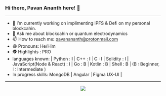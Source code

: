 ### Hi there, Pavan Ananth here! 👋

-----------------------------------------------------------------------------------------------------------------------------------------------------------------------------------

- 🔭 I’m currently working on implimenting IPFS & Defi on my personal blockcahin.
- 💬 Ask me about blockcahin or quantum electrodynamics
- 📫 How to reach me: pavanananth@protonmail.com
- 😄 Pronouns: He/Him
- 🕵️ Highlights : PRO
- languages known: | Python : I | C++ : I | C : I | Solidity : I | JavaScript(Node & React) : I | Go : B | Kotlin : B | Shell : B |
   (B : Beginner, I : Intermediate )
- In progress skills: MongoDB | Angular | Figma UX-UI | 
-----------------------------------------------------------------------------------------------------------------------------------------------------------------------------------

<center><img src = "https://github-readme-stats.vercel.app/api?username=PavanAnanthSharma&&show_icons=true&title_color=ffffff&icon_color=bb2acf&text_color=daf7dc&bg_color=151515" /></center>
  
